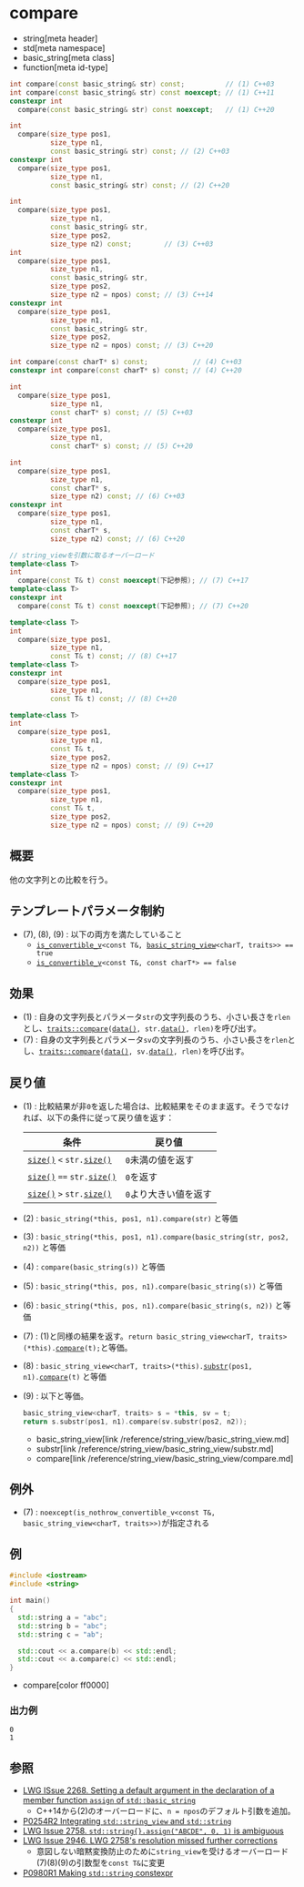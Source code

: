 # compare
* string[meta header]
* std[meta namespace]
* basic_string[meta class]
* function[meta id-type]

```cpp
int compare(const basic_string& str) const;          // (1) C++03
int compare(const basic_string& str) const noexcept; // (1) C++11
constexpr int
  compare(const basic_string& str) const noexcept;   // (1) C++20

int
  compare(size_type pos1,
          size_type n1,
          const basic_string& str) const; // (2) C++03
constexpr int
  compare(size_type pos1,
          size_type n1,
          const basic_string& str) const; // (2) C++20

int
  compare(size_type pos1,
          size_type n1,
          const basic_string& str,
          size_type pos2,
          size_type n2) const;        // (3) C++03
int
  compare(size_type pos1,
          size_type n1,
          const basic_string& str,
          size_type pos2,
          size_type n2 = npos) const; // (3) C++14
constexpr int
  compare(size_type pos1,
          size_type n1,
          const basic_string& str,
          size_type pos2,
          size_type n2 = npos) const; // (3) C++20

int compare(const charT* s) const;           // (4) C++03
constexpr int compare(const charT* s) const; // (4) C++20

int
  compare(size_type pos1,
          size_type n1,
          const charT* s) const; // (5) C++03
constexpr int
  compare(size_type pos1,
          size_type n1,
          const charT* s) const; // (5) C++20

int
  compare(size_type pos1,
          size_type n1,
          const charT* s,
          size_type n2) const; // (6) C++03
constexpr int
  compare(size_type pos1,
          size_type n1,
          const charT* s,
          size_type n2) const; // (6) C++20

// string_viewを引数に取るオーバーロード
template<class T>
int
  compare(const T& t) const noexcept(下記参照); // (7) C++17
template<class T>
constexpr int
  compare(const T& t) const noexcept(下記参照); // (7) C++20

template<class T>
int
  compare(size_type pos1,
          size_type n1,
          const T& t) const; // (8) C++17
template<class T>
constexpr int
  compare(size_type pos1,
          size_type n1,
          const T& t) const; // (8) C++20

template<class T>
int
  compare(size_type pos1,
          size_type n1,
          const T& t,
          size_type pos2,
          size_type n2 = npos) const; // (9) C++17
template<class T>
constexpr int
  compare(size_type pos1,
          size_type n1,
          const T& t,
          size_type pos2,
          size_type n2 = npos) const; // (9) C++20
```

## 概要
他の文字列との比較を行う。

## テンプレートパラメータ制約

- (7), (8), (9) : 以下の両方を満たしていること
    - [`is_convertible_v`](/reference/type_traits/is_convertible.md)`<const T&, `[`basic_string_view`](/reference/string_view/basic_string_view.md)`<charT, traits>> == true`
    - [`is_convertible_v`](/reference/type_traits/is_convertible.md)`<const T&, const charT*> == false`

## 効果
- (1) : 自身の文字列長とパラメータ`str`の文字列長のうち、小さい長さを`rlen`とし、[`traits::compare`](/reference/string/char_traits/compare.md)`(`[`data()`](data.md)`, str.`[`data()`](data.md)`, rlen)`を呼び出す。
- (7) : 自身の文字列長とパラメータ`sv`の文字列長のうち、小さい長さを`rlen`とし、[`traits::compare`](/reference/string/char_traits/compare.md)`(`[`data()`](data.md)`, sv.`[`data()`](/reference/string_view/basic_string_view/data.md)`, rlen)`を呼び出す。


## 戻り値
- (1) : 比較結果が非`0`を返した場合は、比較結果をそのまま返す。そうでなければ、以下の条件に従って戻り値を返す：

	| 条件                                                   | 戻り値                |
	|--------------------------------------------------------|-----------------------|
	| [`size()`](size.md) `<` `str.`[`size()`](size.md)  | `0`未満の値を返す     |
	| [`size()`](size.md) `==` `str.`[`size()`](size.md) | `0`を返す             |
	| [`size()`](size.md) `>` `str.`[`size()`](size.md)  | `0`より大きい値を返す |

- (2) : `basic_string(*this, pos1, n1).compare(str)` と等価
- (3) : `basic_string(*this, pos1, n1).compare(basic_string(str, pos2, n2))` と等価
- (4) : `compare(basic_string(s))` と等価
- (5) : `basic_string(*this, pos, n1).compare(basic_string(s))` と等価
- (6) : `basic_string(*this, pos, n1).compare(basic_string(s, n2))` と等価
- (7) : (1)と同様の結果を返す。`return basic_string_view<charT, traits>(*this).`[`compare`](/reference/string_view/basic_string_view/compare.md)`(t);`と等価。
- (8) : `basic_string_view<charT, traits>(*this).`[`substr`](/reference/string_view/basic_string_view/substr.md)`(pos1, n1).`[`compare`](/reference/string_view/basic_string_view/compare.md)`(t)` と等価
- (9) : 以下と等価。
    ```cpp
    basic_string_view<charT, traits> s = *this, sv = t;
    return s.substr(pos1, n1).compare(sv.substr(pos2, n2));
    ```
    * basic_string_view[link /reference/string_view/basic_string_view.md]
    * substr[link /reference/string_view/basic_string_view/substr.md]
    * compare[link /reference/string_view/basic_string_view/compare.md]

## 例外

- (7) : `noexcept(is_nothrow_convertible_v<const T&, basic_string_view<charT, traits>>)`が指定される

## 例
```cpp example
#include <iostream>
#include <string>

int main()
{
  std::string a = "abc";
  std::string b = "abc";
  std::string c = "ab";

  std::cout << a.compare(b) << std::endl;
  std::cout << a.compare(c) << std::endl;
}
```
* compare[color ff0000]

### 出力例
```
0
1
```

## 参照
- [LWG ISsue 2268. Setting a default argument in the declaration of a member function `assign` of `std::basic_string`](http://www.open-std.org/jtc1/sc22/wg21/docs/lwg-defects.html#2268)
    - C++14から(2)のオーバーロードに、`n = npos`のデフォルト引数を追加。
- [P0254R2 Integrating `std::string_view` and `std::string`](http://www.open-std.org/jtc1/sc22/wg21/docs/papers/2016/p0254r2.pdf)
- [LWG Issue 2758. `std::string{}.assign("ABCDE", 0, 1)` is ambiguous](https://wg21.cmeerw.net/lwg/issue2758)
- [LWG Issue 2946. LWG 2758's resolution missed further corrections](https://wg21.cmeerw.net/lwg/issue2946)
    - 意図しない暗黙変換防止のために`string_view`を受けるオーバーロード(7)(8)(9)の引数型を`const T&`に変更
- [P0980R1 Making `std::string` constexpr](https://www.open-std.org/jtc1/sc22/wg21/docs/papers/2019/p0980r1.pdf)
